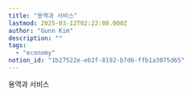 ```yaml
---
title: "용역과 서비스"
lastmod: 2025-03-12T02:22:00.000Z
author: "Gunn Kim"
description: ""
tags:
  - "economy"
notion_id: "1b27522e-eb2f-8192-b7d6-ffb1a3075d65"
---
```


용역과 서비스


<!--

# 포스팅 골격
agree : 글 주제를 찾아서 들어온 방문자의 마음을 동의한다는 느낌을 준다. (유용한 기술이지만, 제대로 사용하는 사람은 드문 것이 현실이다.)
promise : 현재보다 분명히 나아질 수 있는 부분을 알려준다. (핵심만 이해한다면, 검색 상위권에 올릴 수 있다)
preview : 어떤 정보를 얻게되는지 알수 있도록 한다. (이글에서 활용법 5가지를 알아본다)


## Agree
~~은 유용한 기술이지만, 제대로 사용하는 사람은 드문 것이 현실이다.

## Promise
이 부분은 핵심만 이해한다면, 훨씬더 생산성이 높아질 수 있다.

## Preview
이글에서 핵심 5가지를 알아본다

## 방법1

## 방법2

## 방법3

## 결론
-->


